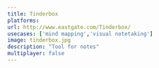 ```yaml
---
title: Tinderbox
platforms: 
url: http://www.eastgate.com/Tinderbox/
usecases: ['mind mapping','visual notetaking']
image: tinderbox.jpg
description: "Tool for notes"
multiplayer: false
---
```

